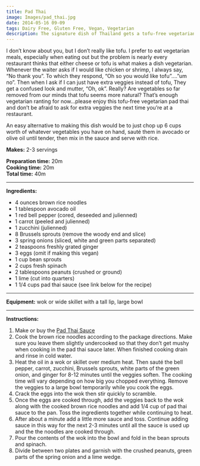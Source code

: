 ```yaml
---
title: Pad Thai
image: Images/pad_thai.jpg
date: 2014-05-16 09-09
tags: Dairy Free, Gluten Free, Vegan, Vegetarian
description: The signature dish of Thailand gets a tofu-free vegetarian makeover with lots of extra veggies.
---
```

I don’t know about you, but I don’t really like tofu. I prefer to eat vegetarian meals, especially when eating out but the problem is nearly every restaurant thinks that either cheese or tofu is what makes a dish vegetarian. Whenever the waiter asks if I would like chicken or shrimp, I always say, “No thank you”. To which they respond, “Oh so you would like tofu”….”um no”. Then when I ask if I can just have extra veggies instead of tofu, They get a confused look and mutter, “Oh, ok”. Really? Are vegetables so far removed from our minds that tofu seems more natural? That’s enough vegetarian ranting for now…please enjoy this tofu-free vegetarian pad thai and don’t be afraid to ask for extra veggies the next time you’re at a restaurant. 

An easy alternative to making this dish would be to just chop up 6 cups worth of whatever vegetables you have on hand, sauté them in avocado or olive oil until tender, then mix in the sauce and serve with rice. 

**Makes:** 2-3 servings

**Preparation time:** 20m  
**Cooking time:** 20m  
**Total time:** 40m

---

**Ingredients:**

- 4 ounces brown rice noodles
- 1 tablespoon avocado oil
- 1 red bell pepper (cored, deseeded and julienned)
- 1 carrot (peeled and julienned)
- 1 zucchini (julienned)
- 8 Brussels sprouts (remove the woody end and slice)
- 3 spring onions (sliced, white and green parts separated)
- 2 teaspoons freshly grated ginger
- 3 eggs (omit if making this vegan)
- 1 cup bean sprouts
- 2  cups fresh spinach
- 2 tablespoons peanuts (crushed or ground)
- 1 lime (cut into quarters)
- 1 1/4 cups pad thai sauce (see link below for the recipe)


---

**Equipment:** wok or wide skillet with a tall lip, large bowl

---

**Instructions:**

1. Make or buy the [Pad Thai Sauce](https://wafflehearts.com/recipes/pad_thai_sauce/)
1. Cook the brown rice noodles according to the package directions. Make sure you leave them slightly undercooked so that they don’t get mushy when cooking in the pad thai sauce later. When finished cooking drain and rinse in cold water.
1. Heat the oil in a wok or skillet over medium heat. Then sauté the bell pepper, carrot, zucchini, Brussels sprouts, white parts of the green onion, and ginger for 8-12 minutes until the veggies soften. The cooking time will vary depending on how big you chopped everything. Remove the veggies to a large bowl temporarily while you cook the eggs.
1. Crack the eggs into the wok then stir quickly to scramble. 
1. Once the eggs are cooked through, add the veggies back to the wok along with the cooked brown rice noodles and add 1/4 cup of pad thai sauce to the pan. Toss the ingredients together while continuing to heat.
1. After about a minute add a little more sauce and toss. Continue adding sauce in this way for the next 2-3 minutes until all the sauce is used up and the the noodles are cooked through. 
1. Pour the contents of the wok into the bowl and fold in the bean sprouts and spinach. 
1. Divide between two plates and garnish with the crushed peanuts, green parts of the spring onion and a lime wedge.

